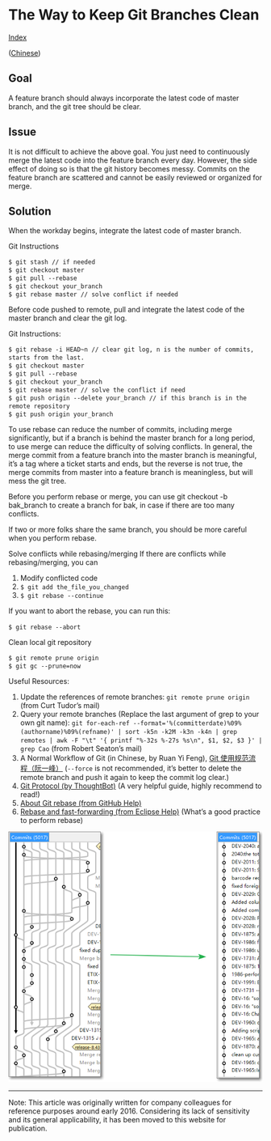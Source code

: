 # The Way to Keep Git Branches Clean

[Index](index.md)

([Chinese](keeping_branches_clean_zh_CN.md))

## Goal

A feature branch should always incorporate the latest code of master branch, and the git tree should be clear.

## Issue

It is not difficult to achieve the above goal. You just need to continuously merge the latest code into the feature branch every day. However, the side effect of doing so is that the git history becomes messy. Commits on the feature branch are scattered and cannot be easily reviewed or organized for merge.

## Solution

When the workday begins, integrate the latest code of master branch.

Git Instructions

```plaintext
$ git stash // if needed
$ git checkout master 
$ git pull --rebase 
$ git checkout your_branch
$ git rebase master // solve conflict if needed
```

Before code pushed to remote, pull and integrate the latest code of the master branch and clear the git log.

Git Instructions:

```plaintext
$ git rebase -i HEAD~n // clear git log, n is the number of commits, starts from the last.
$ git checkout master
$ git pull --rebase
$ git checkout your_branch
$ git rebase master // solve the conflict if need
$ git push origin --delete your_branch // if this branch is in the remote repository
$ git push origin your_branch
```

To use rebase can reduce the number of commits, including merge significantly, but if a branch is behind the master branch for a long period, to use merge can reduce the difficulty of solving conflicts. In general, the merge commit from a feature branch into the master branch is meaningful, it’s a tag where a ticket starts and ends, but the reverse is not true, the merge commits from master into a feature branch is meaningless, but will mess the git tree.

Before you perform rebase or merge, you can use git checkout -b bak_branch to create a branch for bak, in case if there are too many conflicts.

If two or more folks share the same branch, you should be more careful when you perform rebase.

Solve conflicts while rebasing/merging
If there are conflicts while rebasing/merging, you can

1. Modify conflicted code
2. `$ git add the_file_you_changed`
3. `$ git rebase --continue`

If you want to abort the rebase, you can run this:

`$ git rebase --abort`

Clean local git repository

```plaintext
$ git remote prune origin
$ git gc --prune=now
```

Useful Resources:

1. Update the references of remote branches: `git remote prune origin` (from Curt Tudor’s mail)
2. Query your remote branches (Replace the last argument of grep to your own git name):
`git for-each-ref --format='%(committerdate)%09%(authorname)%09%(refname)' | sort -k5n -k2M -k3n -k4n | grep remotes | awk -F "\t" '{ printf "%-32s %-27s %s\n", $1, $2, $3 }' | grep Cao`
(from Robert Seaton’s mail)
3. A Normal Workflow of Git (in Chinese, by Ruan Yi Feng), [Git 使用规范流程（阮一峰）](http://www.ruanyifeng.com/blog/2015/08/git-use-process.html)
(`--force` is not recommended, it’s better to delete the remote branch and push it again to keep the commit log clear.)
4. [Git Protocol (by ThoughtBot)](https://github.com/thoughtbot/guides/tree/master/protocol/git) (A very helpful guide, highly recommend to read!)
5. [About Git rebase (from GitHub Help)](https://help.github.com/articles/about-git-rebase/)
6. [Rebase and fast-forwarding (from Eclipse Help)](
http://help.eclipse.org/juno/index.jsp?topic=%2Forg.eclipse.egit.doc%2Fhelp%2FEGit%2FGit_For_Eclipse_Users%2FGit-For-Eclipse-Users.html&cp=20_4_9&anchor=Rebasing_and_fast-forwarding)
(What’s a good practice to perform rebase)

![](images/git_threads.png)

---

Note: This article was originally written for company colleagues for reference purposes around early 2016. Considering its lack of sensitivity and its general applicability, it has been moved to this website for publication.